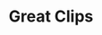 ---
title: "Great Clips"
url: /portland/great-clips-northwest-bethany-boulevard/
shop: hairdresser
---